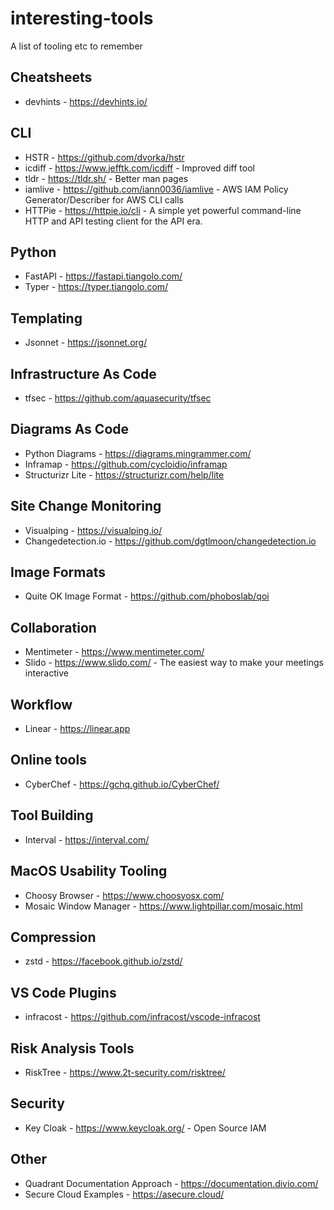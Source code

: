 # interesting-tools
A list of tooling etc to remember

## Cheatsheets
- devhints - https://devhints.io/

## CLI

- HSTR - https://github.com/dvorka/hstr
- icdiff - https://www.jefftk.com/icdiff - Improved diff tool
- tldr - https://tldr.sh/ - Better man pages
- iamlive - https://github.com/iann0036/iamlive - AWS IAM Policy Generator/Describer for AWS CLI calls
- HTTPie - https://httpie.io/cli - A simple yet powerful command-line HTTP and API testing client for the API era.

## Python
- FastAPI - https://fastapi.tiangolo.com/
- Typer - https://typer.tiangolo.com/

## Templating
- Jsonnet - https://jsonnet.org/

## Infrastructure As Code
- tfsec - https://github.com/aquasecurity/tfsec

## Diagrams As Code
- Python Diagrams - https://diagrams.mingrammer.com/
- Inframap - https://github.com/cycloidio/inframap
- Structurizr Lite - https://structurizr.com/help/lite

## Site Change Monitoring
- Visualping - https://visualping.io/
- Changedetection.io - https://github.com/dgtlmoon/changedetection.io

## Image Formats

- Quite OK Image Format - https://github.com/phoboslab/qoi

## Collaboration
- Mentimeter - https://www.mentimeter.com/
- Slido - https://www.slido.com/ - The easiest way to make your meetings interactive

## Workflow

- Linear - https://linear.app

## Online tools

- CyberChef - https://gchq.github.io/CyberChef/

## Tool Building
- Interval - https://interval.com/

## MacOS Usability Tooling
- Choosy Browser - https://www.choosyosx.com/
- Mosaic Window Manager - https://www.lightpillar.com/mosaic.html

## Compression
- zstd - https://facebook.github.io/zstd/

## VS Code Plugins
- infracost - https://github.com/infracost/vscode-infracost

## Risk Analysis Tools
- RiskTree - https://www.2t-security.com/risktree/

## Security
- Key Cloak - https://www.keycloak.org/ - Open Source IAM

## Other
- Quadrant Documentation Approach - https://documentation.divio.com/
- Secure Cloud Examples - https://asecure.cloud/
